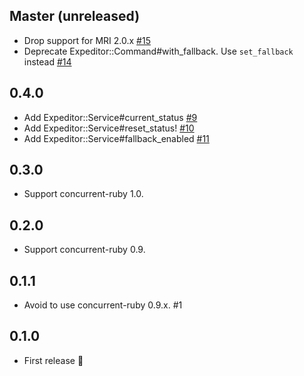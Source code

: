 ## Master (unreleased)

- Drop support for MRI 2.0.x [#15](https://github.com/cookpad/expeditor/pull/15)
- Deprecate Expeditor::Command#with_fallback. Use `set_fallback` instead [#14](https://github.com/cookpad/expeditor/pull/14)

## 0.4.0
- Add Expeditor::Service#current\_status [#9](https://github.com/cookpad/expeditor/issues/9)
- Add Expeditor::Service#reset\_status! [#10](https://github.com/cookpad/expeditor/issues/10)
- Add Expeditor::Service#fallback\_enabled [#11](https://github.com/cookpad/expeditor/issues/11)

## 0.3.0
- Support concurrent-ruby 1.0.

## 0.2.0
- Support concurrent-ruby 0.9.

## 0.1.1
- Avoid to use concurrent-ruby 0.9.x. #1

## 0.1.0
- First release :tada:
